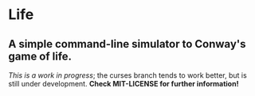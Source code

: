 # Life
## A simple command-line simulator to Conway's game of life.

*This is a work in progress*; the curses branch tends to work better, but is
still under development. 
__Check MIT-LICENSE for further information!__
